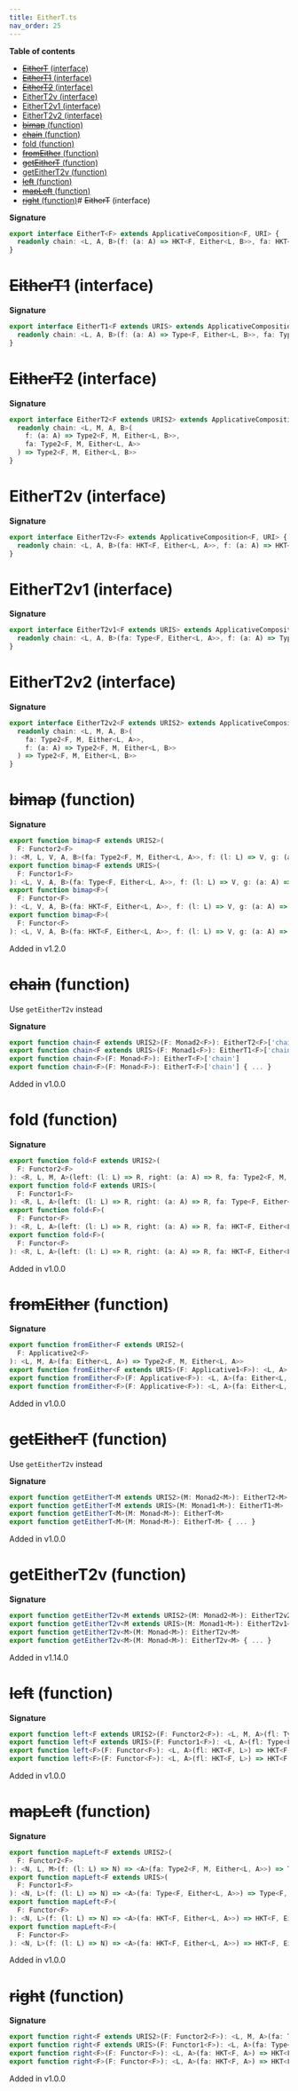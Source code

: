 ```yaml
---
title: EitherT.ts
nav_order: 25
---
```


**Table of contents**

- [~~EitherT~~ (interface)](#eithert-interface)
- [~~EitherT1~~ (interface)](#eithert1-interface)
- [~~EitherT2~~ (interface)](#eithert2-interface)
- [EitherT2v (interface)](#eithert2v-interface)
- [EitherT2v1 (interface)](#eithert2v1-interface)
- [EitherT2v2 (interface)](#eithert2v2-interface)
- [~~bimap~~ (function)](#bimap-function)
- [~~chain~~ (function)](#chain-function)
- [fold (function)](#fold-function)
- [~~fromEither~~ (function)](#fromeither-function)
- [~~getEitherT~~ (function)](#geteithert-function)
- [getEitherT2v (function)](#geteithert2v-function)
- [~~left~~ (function)](#left-function)
- [~~mapLeft~~ (function)](#mapleft-function)
- [~~right~~ (function)](#right-function)# ~~EitherT~~ (interface)

**Signature**

```ts
export interface EitherT<F> extends ApplicativeComposition<F, URI> {
  readonly chain: <L, A, B>(f: (a: A) => HKT<F, Either<L, B>>, fa: HKT<F, Either<L, A>>) => HKT<F, Either<L, B>>
}
```

# ~~EitherT1~~ (interface)

**Signature**

```ts
export interface EitherT1<F extends URIS> extends ApplicativeComposition12<F, URI> {
  readonly chain: <L, A, B>(f: (a: A) => Type<F, Either<L, B>>, fa: Type<F, Either<L, A>>) => Type<F, Either<L, B>>
}
```

# ~~EitherT2~~ (interface)

**Signature**

```ts
export interface EitherT2<F extends URIS2> extends ApplicativeComposition22<F, URI> {
  readonly chain: <L, M, A, B>(
    f: (a: A) => Type2<F, M, Either<L, B>>,
    fa: Type2<F, M, Either<L, A>>
  ) => Type2<F, M, Either<L, B>>
}
```

# EitherT2v (interface)

**Signature**

```ts
export interface EitherT2v<F> extends ApplicativeComposition<F, URI> {
  readonly chain: <L, A, B>(fa: HKT<F, Either<L, A>>, f: (a: A) => HKT<F, Either<L, B>>) => HKT<F, Either<L, B>>
}
```

# EitherT2v1 (interface)

**Signature**

```ts
export interface EitherT2v1<F extends URIS> extends ApplicativeComposition12<F, URI> {
  readonly chain: <L, A, B>(fa: Type<F, Either<L, A>>, f: (a: A) => Type<F, Either<L, B>>) => Type<F, Either<L, B>>
}
```

# EitherT2v2 (interface)

**Signature**

```ts
export interface EitherT2v2<F extends URIS2> extends ApplicativeComposition22<F, URI> {
  readonly chain: <L, M, A, B>(
    fa: Type2<F, M, Either<L, A>>,
    f: (a: A) => Type2<F, M, Either<L, B>>
  ) => Type2<F, M, Either<L, B>>
}
```

# ~~bimap~~ (function)

**Signature**

```ts
export function bimap<F extends URIS2>(
  F: Functor2<F>
): <M, L, V, A, B>(fa: Type2<F, M, Either<L, A>>, f: (l: L) => V, g: (a: A) => B) => Type2<F, M, Either<V, B>>
export function bimap<F extends URIS>(
  F: Functor1<F>
): <L, V, A, B>(fa: Type<F, Either<L, A>>, f: (l: L) => V, g: (a: A) => B) => Type<F, Either<V, B>>
export function bimap<F>(
  F: Functor<F>
): <L, V, A, B>(fa: HKT<F, Either<L, A>>, f: (l: L) => V, g: (a: A) => B) => HKT<F, Either<V, B>>
export function bimap<F>(
  F: Functor<F>
): <L, V, A, B>(fa: HKT<F, Either<L, A>>, f: (l: L) => V, g: (a: A) => B) => HKT<F, Either<V, B>> { ... }
```

Added in v1.2.0

# ~~chain~~ (function)

Use `getEitherT2v` instead

**Signature**

```ts
export function chain<F extends URIS2>(F: Monad2<F>): EitherT2<F>['chain']
export function chain<F extends URIS>(F: Monad1<F>): EitherT1<F>['chain']
export function chain<F>(F: Monad<F>): EitherT<F>['chain']
export function chain<F>(F: Monad<F>): EitherT<F>['chain'] { ... }
```

Added in v1.0.0

# fold (function)

**Signature**

```ts
export function fold<F extends URIS2>(
  F: Functor2<F>
): <R, L, M, A>(left: (l: L) => R, right: (a: A) => R, fa: Type2<F, M, Either<L, A>>) => Type2<F, M, R>
export function fold<F extends URIS>(
  F: Functor1<F>
): <R, L, A>(left: (l: L) => R, right: (a: A) => R, fa: Type<F, Either<L, A>>) => Type<F, R>
export function fold<F>(
  F: Functor<F>
): <R, L, A>(left: (l: L) => R, right: (a: A) => R, fa: HKT<F, Either<L, A>>) => HKT<F, R>
export function fold<F>(
  F: Functor<F>
): <R, L, A>(left: (l: L) => R, right: (a: A) => R, fa: HKT<F, Either<L, A>>) => HKT<F, R> { ... }
```

Added in v1.0.0

# ~~fromEither~~ (function)

**Signature**

```ts
export function fromEither<F extends URIS2>(
  F: Applicative2<F>
): <L, M, A>(fa: Either<L, A>) => Type2<F, M, Either<L, A>>
export function fromEither<F extends URIS>(F: Applicative1<F>): <L, A>(fa: Either<L, A>) => Type<F, Either<L, A>>
export function fromEither<F>(F: Applicative<F>): <L, A>(fa: Either<L, A>) => HKT<F, Either<L, A>>
export function fromEither<F>(F: Applicative<F>): <L, A>(fa: Either<L, A>) => HKT<F, Either<L, A>> { ... }
```

Added in v1.0.0

# ~~getEitherT~~ (function)

Use `getEitherT2v` instead

**Signature**

```ts
export function getEitherT<M extends URIS2>(M: Monad2<M>): EitherT2<M>
export function getEitherT<M extends URIS>(M: Monad1<M>): EitherT1<M>
export function getEitherT<M>(M: Monad<M>): EitherT<M>
export function getEitherT<M>(M: Monad<M>): EitherT<M> { ... }
```

Added in v1.0.0

# getEitherT2v (function)

**Signature**

```ts
export function getEitherT2v<M extends URIS2>(M: Monad2<M>): EitherT2v2<M>
export function getEitherT2v<M extends URIS>(M: Monad1<M>): EitherT2v1<M>
export function getEitherT2v<M>(M: Monad<M>): EitherT2v<M>
export function getEitherT2v<M>(M: Monad<M>): EitherT2v<M> { ... }
```

Added in v1.14.0

# ~~left~~ (function)

**Signature**

```ts
export function left<F extends URIS2>(F: Functor2<F>): <L, M, A>(fl: Type2<F, M, L>) => Type2<F, M, Either<L, A>>
export function left<F extends URIS>(F: Functor1<F>): <L, A>(fl: Type<F, L>) => Type<F, Either<L, A>>
export function left<F>(F: Functor<F>): <L, A>(fl: HKT<F, L>) => HKT<F, Either<L, A>>
export function left<F>(F: Functor<F>): <L, A>(fl: HKT<F, L>) => HKT<F, Either<L, A>> { ... }
```

Added in v1.0.0

# ~~mapLeft~~ (function)

**Signature**

```ts
export function mapLeft<F extends URIS2>(
  F: Functor2<F>
): <N, L, M>(f: (l: L) => N) => <A>(fa: Type2<F, M, Either<L, A>>) => Type2<F, M, Either<N, A>>
export function mapLeft<F extends URIS>(
  F: Functor1<F>
): <N, L>(f: (l: L) => N) => <A>(fa: Type<F, Either<L, A>>) => Type<F, Either<N, A>>
export function mapLeft<F>(
  F: Functor<F>
): <N, L>(f: (l: L) => N) => <A>(fa: HKT<F, Either<L, A>>) => HKT<F, Either<N, A>>
export function mapLeft<F>(
  F: Functor<F>
): <N, L>(f: (l: L) => N) => <A>(fa: HKT<F, Either<L, A>>) => HKT<F, Either<N, A>> { ... }
```

Added in v1.0.0

# ~~right~~ (function)

**Signature**

```ts
export function right<F extends URIS2>(F: Functor2<F>): <L, M, A>(fa: Type2<F, M, A>) => Type2<F, M, Either<L, A>>
export function right<F extends URIS>(F: Functor1<F>): <L, A>(fa: Type<F, A>) => Type<F, Either<L, A>>
export function right<F>(F: Functor<F>): <L, A>(fa: HKT<F, A>) => HKT<F, Either<L, A>>
export function right<F>(F: Functor<F>): <L, A>(fa: HKT<F, A>) => HKT<F, Either<L, A>> { ... }
```

Added in v1.0.0
